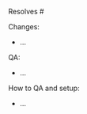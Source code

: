 <!---
Insert the issue number of the task you are completing if within this repository, or paste the url of the task.

// EXAMPLE
Resolves https://github.com/ubiquity/ts-template/issues/75
-->

Resolves #

<!---
We advise that you give a brief description of your changes, either that it meets
the specification exactly as described or what you had to do outwith the spec to resolve it.
This is not required but again, it is advised.

// EXAMPLE
Changes:
- Refactored the authentication mechanism because the auth token wasn't being properly stored.
- Removed unnecessary calls to render the login button.
-->

Changes:

- ...

<!---
NOTICE: This is required for all pull requests and will be requested by reviewers if not present.

- Include a screenshot/video or some other visual confirmation that your changes solve the task
- If this is not applicable, build a unit test to prove it works as intended

// EXAMPLE
QA:
- <url to your plugin fork or test issue in your own org showcasing the end result>
- <screenshot of some kind of UI fix>
- <E2E video of using the software>
-->

QA:

- ...

<!---
Please provide:
1. Detailed instructions how to QA locally the PR
2. Setup instructions required after the PR is merged

Example: https://github.com/ubiquity/pay.ubq.fi/pull/226#issue-2290493538
-->

How to QA and setup:

- ...
